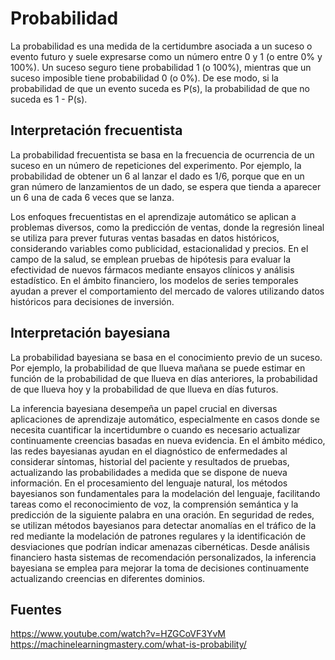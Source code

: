 # Probabilidad

La probabilidad es una medida de la certidumbre asociada a un suceso o evento futuro y suele expresarse como un número entre 0 y 1 (o entre 0% y 100%). Un suceso seguro tiene probabilidad 1 (o 100%), mientras que un suceso imposible tiene probabilidad 0 (o 0%). De ese modo, si la probabilidad de que un evento suceda es P(s), la probabilidad de que no suceda es 1 - P(s).

## Interpretación frecuentista

La probabilidad frecuentista se basa en la frecuencia de ocurrencia de un suceso en un número de repeticiones del experimento. Por ejemplo, la probabilidad de obtener un 6 al lanzar el dado es 1/6, porque que en un gran número de lanzamientos de un dado, se espera que tienda a aparecer un 6 una de cada 6 veces que se lanza.

Los enfoques frecuentistas en el aprendizaje automático se aplican a problemas diversos, como la predicción de ventas, donde la regresión lineal se utiliza para prever futuras ventas basadas en datos históricos, considerando variables como publicidad, estacionalidad y precios. En el campo de la salud, se emplean pruebas de hipótesis para evaluar la efectividad de nuevos fármacos mediante ensayos clínicos y análisis estadístico. En el ámbito financiero, los modelos de series temporales ayudan a prever el comportamiento del mercado de valores utilizando datos históricos para decisiones de inversión.

## Interpretación bayesiana

La probabilidad bayesiana se basa en el conocimiento previo de un suceso. Por ejemplo, la probabilidad de que llueva mañana se puede estimar en función de la probabilidad de que llueva en días anteriores, la probabilidad de que llueva hoy y la probabilidad de que llueva en días futuros.

La inferencia bayesiana desempeña un papel crucial en diversas aplicaciones de aprendizaje automático, especialmente en casos donde se necesita cuantificar la incertidumbre o cuando es necesario actualizar continuamente creencias basadas en nueva evidencia. En el ámbito médico, las redes bayesianas ayudan en el diagnóstico de enfermedades al considerar síntomas, historial del paciente y resultados de pruebas, actualizando las probabilidades a medida que se dispone de nueva información. En el procesamiento del lenguaje natural, los métodos bayesianos son fundamentales para la modelación del lenguaje, facilitando tareas como el reconocimiento de voz, la comprensión semántica y la predicción de la siguiente palabra en una oración. En seguridad de redes, se utilizan métodos bayesianos para detectar anomalías en el tráfico de la red mediante la modelación de patrones regulares y la identificación de desviaciones que podrían indicar amenazas cibernéticas. Desde análisis financiero hasta sistemas de recomendación personalizados, la inferencia bayesiana se emplea para mejorar la toma de decisiones continuamente actualizando creencias en diferentes dominios.

## Fuentes

https://www.youtube.com/watch?v=HZGCoVF3YvM
https://machinelearningmastery.com/what-is-probability/